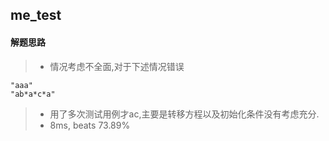 ## me_test
#### 解题思路

>* 情况考虑不全面,对于下述情况错误
```
"aaa"
"ab*a*c*a"
```

>* 用了多次测试用例才ac,主要是转移方程以及初始化条件没有考虑充分.
>* 8ms, beats 73.89%
